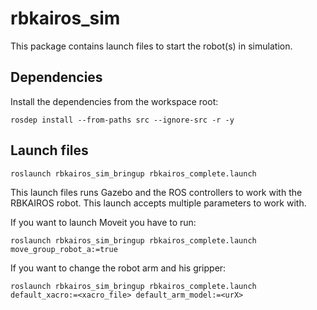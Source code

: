 # rbkairos_sim

This package contains launch files to start the robot(s) in simulation.

## Dependencies

Install the dependencies from the workspace root:

```
rosdep install --from-paths src --ignore-src -r -y
```


## Launch files


```
roslaunch rbkairos_sim_bringup rbkairos_complete.launch

```

This launch files runs Gazebo and the ROS controllers to work with the RBKAIROS robot. This launch accepts multiple parameters to work with.

If you want to launch Moveit you have to run:


```
roslaunch rbkairos_sim_bringup rbkairos_complete.launch move_group_robot_a:=true
```


If you want to change the robot arm and his gripper:

```
roslaunch rbkairos_sim_bringup rbkairos_complete.launch default_xacro:=<xacro_file> default_arm_model:=<urX>